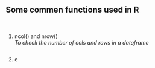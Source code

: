## Some commen functions used in R
<br>

1. ncol() and nrow()  
   *To check the number of cols and rows in a dataframe*  
   ```
   
2. e
